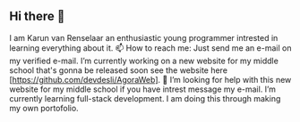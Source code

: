 ## Hi there 👋
I am Karun van Renselaar an enthusiastic young programmer intrested in learning everything about it. 
📫 How to reach me: Just send me an e-mail on my verified e-mail.
I’m currently working on a new website for my middle school that's gonna be released soon see the website here [https://github.com/devdesli/AgoraWeb].
🤔 I’m looking for help with this new website for my middle school if you have intrest message my e-mail.
I’m currently learning full-stack development. I am doing this through making my own portofolio.
<!--
**devdesli/devdesli** is a ✨ _special_ ✨ repository because its `README.md` (this file) appears on your GitHub profile.

Here are some ideas to get you started:

- 🔭 I’m currently working on ...
- 🌱 I’m currently learning ...
- 👯 I’m looking to collaborate on ...
- 🤔 I’m looking for help with ...
- 💬 Ask me about ...
- 📫 How to reach me: ...
- 😄 Pronouns: ...
- ⚡ Fun fact: ...
-->
